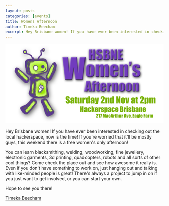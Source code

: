 ```yaml
---
layout: posts
categories: [events]
title: Womens Afternoon
author: Timeka Beecham
excerpt: Hey Brisbane women! If you have ever been interested in checking out the local hackerspace, now is the time!
---
```


![Flyer](/assets/img/events/20131102/flyer.jpg)

Hey Brisbane women! If you have ever been interested in checking out
the local hackerspace, now is the time! If you're worried that it'll
be mostly guys, this weekend there is a free women's only afternoon!

You can learn blacksmithing, welding, woodworking, fine jewellery,
electronic garments, 3d printing, quadcopters, robots and all sorts of
other cool things? Come check the place out and see how awesome it
really is. Even if you don't have something to work on, just hanging
out and talking with like-minded people is great! There's always a
project to jump in on if you just want to get involved, or you can
start your own.

Hope to see you there!

[Timeka Beecham](mailto:timeka.beecham@gmail.com)
